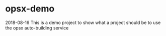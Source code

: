# opsx-demo
2018-08-16
This is a demo project to show what a project should be to use the opsx auto-building service
